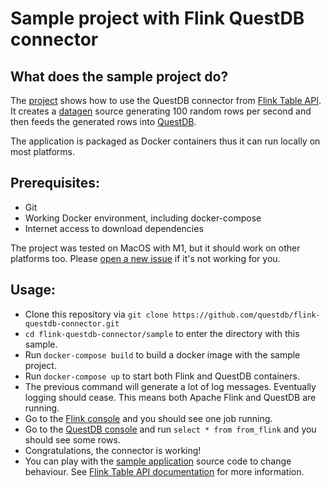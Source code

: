 # Sample project with Flink QuestDB connector
## What does the sample project do?
The [project](https://github.com/questdb/flink-questdb-connector/blob/main/sample/src/main/java/org/quesdb/flink/SampleApplication.java) shows how to use the QuestDB connector from [Flink Table API](https://nightlies.apache.org/flink/flink-docs-release-1.15/docs/connectors/table/overview/). It creates a [datagen](https://nightlies.apache.org/flink/flink-docs-release-1.15/docs/connectors/table/datagen/) source generating 100 random rows per second and then feeds the generated rows into [QuestDB](https://questdb.io). 

The application is packaged as Docker containers thus it can run locally on most platforms. 

## Prerequisites:
- Git
- Working Docker environment, including docker-compose
- Internet access to download dependencies

The project was tested on MacOS with M1, but it should work on other platforms too. Please [open a new issue](https://github.com/questdb/flink-questdb-connector/issues/new) if it's not working for you. 

## Usage:
- Clone this repository via `git clone https://github.com/questdb/flink-questdb-connector.git`
- `cd flink-questdb-connector/sample` to enter the directory with this sample.
- Run `docker-compose build` to build a docker image with the sample project.
- Run `docker-compose up` to start both Flink and QuestDB containers.
- The previous command will generate a lot of log messages. Eventually logging should cease. This means both Apache Flink and QuestDB are running. 
- Go to the [Flink console](http://localhost:8082/#/job/running) and you should see one job running.
- Go to the [QuestDB console](http://localhost:19000) and run `select * from from_flink` and you should see some rows.
- Congratulations, the connector is working!
- You can play with the [sample application](src/main/java/org/quesdb/flink/SampleApplication.java) source code to change behaviour. See [Flink Table API documentation](https://nightlies.apache.org/flink/flink-docs-release-1.15/docs/dev/table/tableapi/) for more information. 